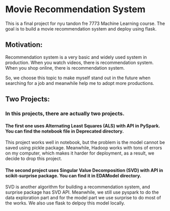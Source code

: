 # Movie Recommendation System
This is a final project for nyu tandon fre 7773 Machine Learning course. The goal is to build a movie recommendation system and deploy using flask.
## Motivation:
Recommendation system is a very basic and widely used system in production. When you watch videos, there is recommendation system. When you shop online, there is recommendation system.

So, we choose this topic to make myself stand out in the future when searching for a job and meanwhile help me to adopt more productions.
## Two Projects:
### In this projects, there are actually two projects. 

#### The first one uses Alternating Least Squares (ALS) with API in PySpark. You can find the notebook file in Deprecated directory.
This project works well in notebook, but the problem is the model cannot be saved using pickle package. Meanwhile, Hadoop works with tons of errors on my computer, which makes it harder for deployment, as a result, we decide to drop this project.

#### The second project uses Singular Value Decomposition (SVD) with API in scikit-surprise package. You can find it in EDAModel directory.
SVD is another algorithm for building a recommendation system, and surprise package has SVD API. Meanwhile, we still use pyspark to do the data exploration part and for the model part we use surprise to do most of the works. We also use flask to delpoy this model locally.
